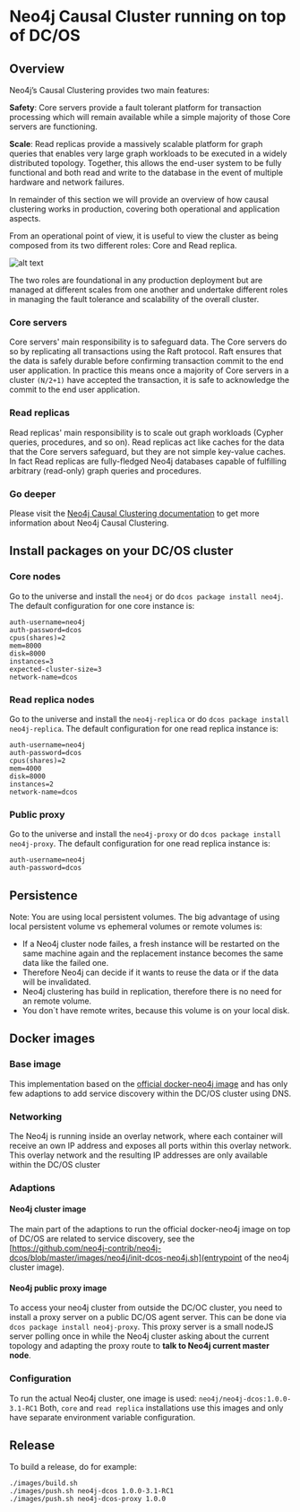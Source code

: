 # Neo4j Causal Cluster running on top of DC/OS
## Overview
Neo4j’s Causal Clustering provides two main features:

**Safety**: Core servers provide a fault tolerant platform for transaction processing which will remain available while a simple majority of those Core servers are functioning.

**Scale**: Read replicas provide a massively scalable platform for graph queries that enables very large graph workloads to be executed in a widely distributed topology.
Together, this allows the end-user system to be fully functional and both read and write to the database in the event of multiple hardware and network failures.

In remainder of this section we will provide an overview of how causal clustering works in production, covering both operational and application aspects.

From an operational point of view, it is useful to view the cluster as being composed from its two different roles: Core and Read replica.

![alt text](http://neo4j.com/docs/operations-manual/beta/images/causal-clustering.png "causal clustering")

The two roles are foundational in any production deployment but are managed at different scales from one another and undertake different roles in managing the fault tolerance and scalability of the overall cluster.

### Core servers
Core servers' main responsibility is to safeguard data. The Core servers do so by replicating all transactions using the Raft protocol. Raft ensures that the data is safely durable before confirming transaction commit to the end user application. In practice this means once a majority of Core servers in a cluster `(N/2+1)` have accepted the transaction, it is safe to acknowledge the commit to the end user application.

### Read replicas
Read replicas' main responsibility is to scale out graph workloads (Cypher queries, procedures, and so on). Read replicas act like caches for the data that the Core servers safeguard, but they are not simple key-value caches. In fact Read replicas are fully-fledged Neo4j databases capable of fulfilling arbitrary (read-only) graph queries and procedures.

### Go deeper
Please visit the [Neo4j Causal Clustering documentation](http://neo4j.com/docs/operations-manual/beta/clustering-architecture/causal-cluster) to get more information about Neo4j Causal Clustering.

## Install packages on your DC/OS cluster
### Core nodes
Go to the universe and install the `neo4j` or do `dcos package install neo4j`. The default configuration for one core instance is:

```
auth-username=neo4j
auth-password=dcos
cpus(shares)=2
mem=8000
disk=8000
instances=3
expected-cluster-size=3
network-name=dcos
```

### Read replica nodes
Go to the universe and install the `neo4j-replica` or do `dcos package install neo4j-replica`. The default configuration for one read replica instance is:

```
auth-username=neo4j
auth-password=dcos
cpus(shares)=2
mem=4000
disk=8000
instances=2
network-name=dcos
```

### Public proxy
Go to the universe and install the `neo4j-proxy` or do `dcos package install neo4j-proxy`. The default configuration for one read replica instance is:

```
auth-username=neo4j
auth-password=dcos
```


## Persistence
Note: You are using local persistent volumes. The big advantage of using local persistent volume vs ephemeral volumes or remote volumes is:


- If a Neo4j cluster node failes, a fresh instance will be restarted on the same machine again and the replacement instance becomes the same data like the failed one.
- Therefore Neo4j can decide if it wants to reuse the data or if the data will be invalidated.
- Neo4j clustering has build in replication, therefore there is no need for an remote volume.
- You don`t have remote writes, because this volume is on your local disk.

## Docker images
### Base image
This implementation based on the [official docker-neo4j image](https://github.com/neo4j/docker-neo4j/tree/master/src/3.1) and has only few adaptions to add service discovery within the DC/OS cluster using DNS.

### Networking
The Neo4j is running inside an overlay network, where each container will receive an own IP address and exposes all ports within this overlay network. This overlay network and the resulting IP addresses are only available within the DC/OS cluster

### Adaptions
#### Neo4j cluster image
The main part of the adaptions to run the official docker-neo4j image on top of DC/OS are related to service discovery, see the [https://github.com/neo4j-contrib/neo4j-dcos/blob/master/images/neo4j/init-dcos-neo4j.sh](entrypoint of the neo4j cluster image).

#### Neo4j public proxy image
To access your neo4j cluster from outside the DC/OC cluster, you need to install a proxy server on a public DC/OS agent server. This can be done via `dcos package install neo4j-proxy`. This proxy server is a small nodeJS server polling once in while the Neo4j cluster asking about the current topology and adapting the proxy route to **talk to Neo4j current master node**.

### Configuration
To run the actual Neo4j cluster, one image is used: `neo4j/neo4j-dcos:1.0.0-3.1-RC1`
Both, `core` and `read replica` installations use this images and only have separate environment variable configuration.

## Release
To build a release, do for example:

```
./images/build.sh
./images/push.sh neo4j-dcos 1.0.0-3.1-RC1
./images/push.sh neo4j-dcos-proxy 1.0.0
```